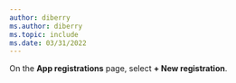 ```yaml
---
author: diberry
ms.author: diberry
ms.topic: include
ms.date: 03/31/2022
---
```

On the **App registrations** page, select **+ New registration**.